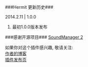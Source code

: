 ﻿###Hermit 更新历史###

2014.2.11  |  1.0.0
1.  最初1.0.0版本发布


###感谢开源项目###
[SoundManager 2](https://github.com/scottschiller/SoundManager2 "SoundManager 2")


如果你对这个插件感兴趣, 敬请关注:  
[作者的博客](http://mufeng.me/ "作者的博客")  
[插件发布页](http://mufeng.me/hermit-for-wordpress.html "插件发布页")

